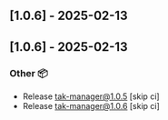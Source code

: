 ## [1.0.6] - 2025-02-13


## [1.0.6] - 2025-02-13


### Other 📦


- Release tak-manager@1.0.5 [skip ci]
- Release tak-manager@1.0.6 [skip ci]

